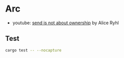 # Arc

- youtube: [send is not about ownership](https://www.youtube.com/watch?v=eRxqX5_UxaY) by Alice Ryhl

## Test

```bash
cargo test -- --nocapture
```

```bash
```

